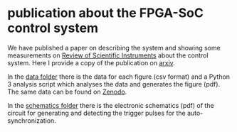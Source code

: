# publication about the FPGA-SoC control system

We have published a paper on describing the system and showing some measurements on [Review of Scientific Instruments](https://pubs.aip.org/aip/rsi/article/92/10/105103/960945/A-flexible-system-on-a-chip-control-hardware-for) about the control system. Here I provide a copy of the publication on [arxiv](https://arxiv.org/abs/2106.02889). 

In the [data folder](./data) there is the data for each figure (csv format) and a Python 3 analysis script which analyses the data and generates the figure (pdf). The same data can be found on [Zenodo](https://zenodo.org/records/5145980).

In the [schematics folder](./schematics) there is the electronic schematics (pdf) of the circuit for generating and detecting the trigger pulses for the auto-synchronization.


